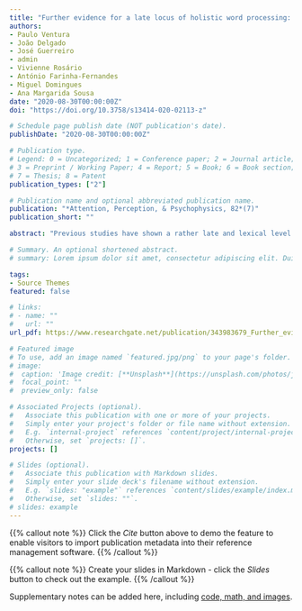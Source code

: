 ```yaml
---
title: "Further evidence for a late locus of holistic word processing: Exploring vertex effect in the word composite task"
authors:
- Paulo Ventura
- João Delgado
- José Guerreiro
- admin
- Vivienne Rosário
- António Farinha-Fernandes
- Miguel Domingues
- Ana Margarida Sousa
date: "2020-08-30T00:00:00Z"
doi: "https://doi.org/10.3758/s13414-020-02113-z"

# Schedule page publish date (NOT publication's date).
publishDate: "2020-08-30T00:00:00Z"

# Publication type.
# Legend: 0 = Uncategorized; 1 = Conference paper; 2 = Journal article;
# 3 = Preprint / Working Paper; 4 = Report; 5 = Book; 6 = Book section;
# 7 = Thesis; 8 = Patent
publication_types: ["2"]

# Publication name and optional abbreviated publication name.
publication: "*Attention, Perception, & Psychophysics, 82*(7)"
publication_short: ""

abstract: "Previous studies have shown a rather late and lexical level for holistic word processing. In the present study, we evaluated whether there are early effects in holistic processing of words, taking into consideration the role of lower-level visual processes that are critical in the hierarchy of visual word recognition: the extraction of viewpoint-invariant line junctions/vertices. We used contour-deleted words in two conditions: preservation of the vertices versus preservation of midsegments and an all-contour condition. We found evidence of a composite effect that was equivalent for all materials. Thus, we found no evidence of an early contribution of holistic processing to word recognition, and confirmed that holistic word processing is related to late lexical orthographic representations."

# Summary. An optional shortened abstract.
# summary: Lorem ipsum dolor sit amet, consectetur adipiscing elit. Duis posuere tellus ac convallis placerat. Proin tincidunt magna sed ex sollicitudin condimentum.

tags:
- Source Themes
featured: false

# links:
# - name: ""
#   url: ""
url_pdf: https://www.researchgate.net/publication/343983679_Further_evidence_for_a_late_locus_of_holistic_word_processing_Exploring_vertex_effect_in_the_word_composite_task

# Featured image
# To use, add an image named `featured.jpg/png` to your page's folder. 
# image:
#  caption: 'Image credit: [**Unsplash**](https://unsplash.com/photos/jdD8gXaTZsc)'
#  focal_point: ""
#  preview_only: false

# Associated Projects (optional).
#   Associate this publication with one or more of your projects.
#   Simply enter your project's folder or file name without extension.
#   E.g. `internal-project` references `content/project/internal-project/index.md`.
#   Otherwise, set `projects: []`.
projects: []

# Slides (optional).
#   Associate this publication with Markdown slides.
#   Simply enter your slide deck's filename without extension.
#   E.g. `slides: "example"` references `content/slides/example/index.md`.
#   Otherwise, set `slides: ""`.
# slides: example
---
```


{{% callout note %}}
Click the *Cite* button above to demo the feature to enable visitors to import publication metadata into their reference management software.
{{% /callout %}}

{{% callout note %}}
Create your slides in Markdown - click the *Slides* button to check out the example.
{{% /callout %}}

Supplementary notes can be added here, including [code, math, and images](https://wowchemy.com/docs/writing-markdown-latex/).
